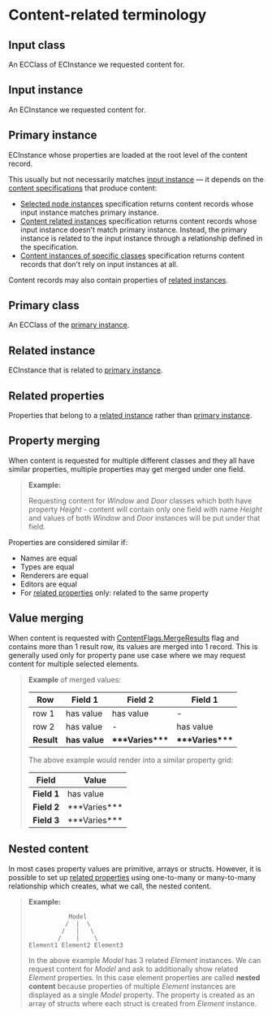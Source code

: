 # Content-related terminology

## Input class

An ECClass of ECInstance we requested content for.

## Input instance

An ECInstance we requested content for.

## Primary instance

ECInstance whose properties are loaded at the root level of the content record.

This usually but not necessarily matches [input instance](#input-instance) — it depends on the [content specifications](./index.md#specifications) that produce content:

- [Selected node instances](./SelectedNodeInstances.md) specification returns content records whose input instance matches primary instance.
- [Content related instances](./contentRelatedInstances.md) specification returns content records whose input instance doesn't match primary instance. Instead, the primary instance is related to the input instance through a relationship defined in the specification.
- [Content instances of specific classes](./contentInstancesOfSpecificClasses.md) specification returns content records that don't rely on input instances at all.

Content records may also contain properties of [related instances](#related-instance).

## Primary class

An ECClass of the [primary instance](#primary-instance).

## Related instance

ECInstance that is related to [primary instance](#primary-instance).

## Related properties

Properties that belong to a [related instance](#related-instance) rather than [primary instance](#primary-instance).

## Property merging

When content is requested for multiple different classes and they all have similar properties, multiple properties may get merged under one field.

> **Example:**
>
> Requesting content for *Window* and *Door* classes which both have property *Height* - content will contain only one field with name *Height* and values of both *Window* and *Door* instances will be put under that field.

Properties are considered similar if:

- Names are equal
- Types are equal
- Renderers are equal
- Editors are equal
- For [related properties](#related-properties) only: related to the same property

## Value merging

When content is requested with [ContentFlags.MergeResults]($presentation-common) flag and contains more than 1 result row, its values are merged into 1 record. This is generally used only for property pane use case where we may request content for multiple selected elements.

> **Example** of merged values:
>
> | Row        | Field 1       | Field 2                | Field 1                |
> | ---------- | ------------- | ---------------------- | ---------------------- |
> | row 1      | has value     | has value              | -                      |
> | row 2      | has value     | -                      | has value              |
> | **Result** | **has value** | **\*\*\*Varies\*\*\*** | **\*\*\*Varies\*\*\*** |
>
> The above example would render into a similar property grid:
>
> | Field       | Value              |
> | ----------- | ------------------ |
> | **Field 1** | has value          |
> | **Field 2** | \*\*\*Varies\*\*\* |
> | **Field 3** | \*\*\*Varies\*\*\* |

## Nested content

In most cases property values are primitive, arrays or structs. However, it is possible to set up [related properties](#related-properties) using one-to-many or many-to-many relationship which creates, what we call, the nested content.

> **Example:**
>
> ```text
>            Model
>           /  |  \
>          /   |   \
>         /    |    \
> Element1 Element2 Element3
> ```
>
> In the above example *Model* has 3 related *Element* instances. We can request content for *Model* and ask to additionally show related *Element* properties. In this case element properties are called **nested content** because properties of multiple *Element* instances are displayed as a single *Model* property. The property is created as an array of structs where each struct is created from *Element* instance.
